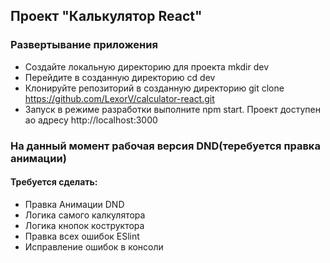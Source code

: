 ## Проект "Калькулятор React" 
### Развертывание приложения
* Создайте локальную директорию для проекта mkdir dev
* Перейдите в созданную директорию cd dev
* Клонируйте репозиторий в созданную директорию git clone https://github.com/LexorV/calculator-react.git
* Запуск в режиме разработки выполните npm start. Проект доступен ао адресу http://localhost:3000
### На данный момент рабочая версия DND(теребуется правка анимации)
#### Требуется сделать:
* Правка Анимации DND 
* Логика самого калкулятора
* Логика кнопок коструктора
* Правка всех ошибок ESlint
* Исправление ошибок в консоли 

